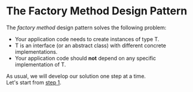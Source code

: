 # The Factory Method Design Pattern

The _factory method_ design pattern solves the following problem:

 * Your application code needs to create instances of type T.       
 * T is an interface (or an abstract class) with different concrete implementations.
 * Your application code should __not__ depend on any specific implementation of T.

As usual, we will develop our solution one step at a time.     
Let's start from [step 1](../../tree/step1).


